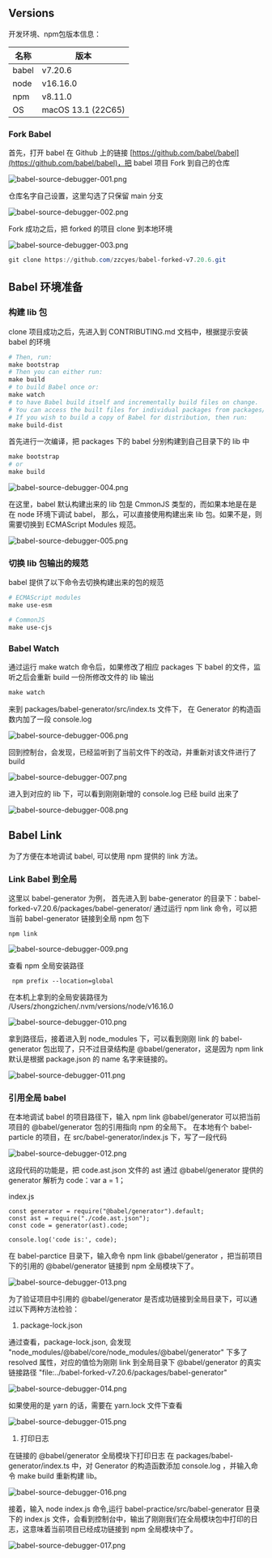 ## Versions
开发环境、npm包版本信息：

| 名称 | 版本 |
| --- | --- |
| babel | v7.20.6 |
| node | v16.16.0 |
| npm | v8.11.0 |
| OS | macOS 13.1 (22C65) |

### Fork Babel 

首先，打开 babel 在 Github 上的链接 [https://github.com/babel/babel](https://github.com/babel/babel)，把 babel 项目 Fork 到自己的仓库

![babel-source-debugger-001.png](../images/babel-source-debugger-001.png)

仓库名字自己设置，这里勾选了只保留 main 分支

![babel-source-debugger-002.png](../images/babel-source-debugger-002.png)


Fork 成功之后，把 forked 的项目 clone 到本地环境 

![babel-source-debugger-003.png](../images/babel-source-debugger-003.png)


```powershell
git clone https://github.com/zzcyes/babel-forked-v7.20.6.git
```

## Babel 环境准备

### 构建 lib 包

clone 项目成功之后，先进入到 CONTRIBUTING.md 文档中，根据提示安装 babel 的环境

```powershell
# Then, run:
make bootstrap 
# Then you can either run:
make build 
# to build Babel once or:
make watch 
# to have Babel build itself and incrementally build files on change.
# You can access the built files for individual packages from packages/<package-name>/lib.
# If you wish to build a copy of Babel for distribution, then run:
make build-dist
```

首先进行一次编译，把 packages 下的 babel 分别构建到自己目录下的 lib 中  

```powershell
make bootstrap
# or
make build 
```

![babel-source-debugger-004.png](../images/babel-source-debugger-004.png)

在这里，babel 默认构建出来的 lib 包是 CmmonJS 类型的，而如果本地是在是在 node 环境下调试 babel， 那么，可以直接使用构建出来 lib 包。如果不是，则需要切换到 ECMAScript Modules 规范。

![babel-source-debugger-005.png](../images/babel-source-debugger-005.png)

### 切换 lib 包输出的规范

babel 提供了以下命令去切换构建出来的包的规范

```powershell
# ECMAScript modules
make use-esm 

# CommonJS
make use-cjs
```

### Babel Watch

通过运行 make watch 命令后，如果修改了相应 packages 下 babel 的文件，监听之后会重新 build 一份所修改文件的 lib 输出

```powershell
make watch
```

来到 packages/babel-generator/src/index.ts 文件下， 在 Generator 的构造函数内加了一段 console.log

![babel-source-debugger-006.png](../images/babel-source-debugger-006.png)

回到控制台，会发现，已经监听到了当前文件下的改动，并重新对该文件进行了 build

![babel-source-debugger-007.png](../images/babel-source-debugger-007.png)

进入到对应的 lib 下，可以看到刚刚新增的 console.log 已经 build 出来了

![babel-source-debugger-008.png](../images/babel-source-debugger-008.png)

## Babel Link

为了方便在本地调试 babel, 可以使用 npm 提供的 link 方法。

### Link Babel 到全局

这里以 babel-generator 为例， 首先进入到 babe-generator 的目录下：babel-forked-v7.20.6/packages/babel-generator/
通过运行 npm link 命令，可以把当前 babel-generator 链接到全局 npm 包下

```shell
npm link
```

![babel-source-debugger-009.png](../images/babel-source-debugger-009.png)

查看 npm 全局安装路径

```shell
 npm prefix --location=global
```

在本机上拿到的全局安装路径为 /Users/zhongzichen/.nvm/versions/node/v16.16.0 

![babel-source-debugger-010.png](../images/babel-source-debugger-010.png)


拿到路径后，接着进入到 node_modules 下，可以看到刚刚 link 的 babel-generator 包出现了，只不过目录结构是 @babel/generator，这是因为 npm link 默认是根据 package.json 的 name 名字来链接的。 

![babel-source-debugger-011.png](../images/babel-source-debugger-011.png)

### 引用全局 babel 

在本地调试 babel 的项目路径下，输入 npm link @babel/generator 可以把当前项目的 @babel/generator  包的引用指向 npm 的全局下。
在本地有个 babel-particle 的项目，在 src/babel-generator/index.js 下，写了一段代码

![babel-source-debugger-012.png](../images/babel-source-debugger-012.png)

这段代码的功能是，把 code.ast.json 文件的 ast 通过 @babel/generator 提供的 generator 解析为 code：var a = 1；

index.js

```shell
const generator = require("@babel/generator").default;
const ast = require("./code.ast.json");
const code = generator(ast).code;

console.log('code is:', code);
```

在 babel-parctice 目录下，输入命令 npm link @babel/generator ，把当前项目下的引用的 @babel/generator 链接到 npm 全局模块下了。

![babel-source-debugger-013.png](../images/babel-source-debugger-013.png)

为了验证项目中引用的  @babel/generator  是否成功链接到全局目录下，可以通过以下两种方法检验：

1. package-lock.json

通过查看，package-lock.json, 会发现 "node_modules/@babel/core/node_modules/@babel/generator" 下多了 resolved 属性，对应的值恰为刚刚 link 到全局目录下 @babel/generator  的真实链接路径  "file:../babel-forked-v7.20.6/packages/babel-generator"

![babel-source-debugger-014.png](../images/babel-source-debugger-014.png)

如果使用的是 yarn 的话，需要在 yarn.lock 文件下查看

![babel-source-debugger-015.png](../images/babel-source-debugger-015.png)

1. 打印日志

在链接的 @babel/generator 全局模块下打印日志
在 packages/babel-generator/index.ts 中，对 Generator 的构造函数添加 console.log ，并输入命令 make build 重新构建 lib。

![babel-source-debugger-016.png](../images/babel-source-debugger-016.png)

接着，输入 node index.js 命令,运行 babel-practice/src/babel-generator 目录下的 index.js 文件，会看到控制台中，输出了刚刚我们在全局模块包中打印的日志，这意味着当前项目已经成功链接到 npm 全局模块中了。 

![babel-source-debugger-017.png](../images/babel-source-debugger-017.png)
